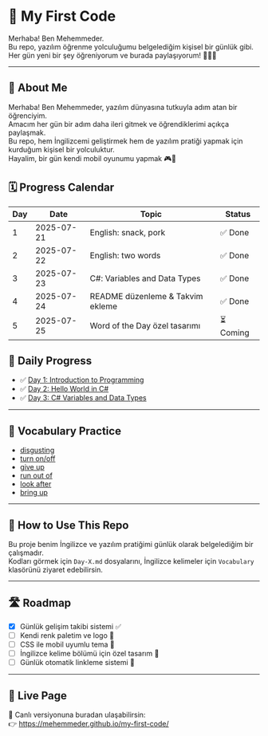 # 🚀 My First Code

Merhaba! Ben Mehemmeder.  
Bu repo, yazılım öğrenme yolculuğumu belgelediğim kişisel bir günlük gibi.  
Her gün yeni bir şey öğreniyorum ve burada paylaşıyorum! 👨‍💻✨

---

## 📇 About Me

Merhaba! Ben Mehemmeder, yazılım dünyasına tutkuyla adım atan bir öğrenciyim.  
Amacım her gün bir adım daha ileri gitmek ve öğrendiklerimi açıkça paylaşmak.  
Bu repo, hem İngilizcemi geliştirmek hem de yazılım pratiği yapmak için kurduğum kişisel bir yolculuktur.  
Hayalim, bir gün kendi mobil oyunumu yapmak 🎮🚀

## 🗓️ Progress Calendar

| Day | Date       | Topic                             | Status   |
|-----|------------|-----------------------------------|----------|
| 1   | 2025-07-21 | English: snack, pork              | ✅ Done  |
| 2   | 2025-07-22 | English: two words                | ✅ Done  |
| 3   | 2025-07-23 | C#: Variables and Data Types      | ✅ Done  |
| 4   | 2025-07-24 | README düzenleme & Takvim ekleme  | ✅ Done  |
| 5   | 2025-07-25 | Word of the Day özel tasarımı     | ⏳ Coming |

## 📅 Daily Progress

- ✅ [Day 1: Introduction to Programming](Day-1.md)
- ✅ [Day 2: Hello World in C#](Day-2.md)
- ✅ [Day 3: C# Variables and Data Types](Day-3.md)

---

## 📘 Vocabulary Practice

- [disgusting](vocabulary/disgusting.md)
- [turn on/off](vocabulary/turn-on-off.md)
- [give up](vocabulary/give-up.md)
- [run out of](vocabulary/run-out-off.md)
- [look after](vocabulary/look-after.md)
- [bring up](vocabulary/bring-up.md)
---

## 📌 How to Use This Repo

Bu proje benim İngilizce ve yazılım pratiğimi günlük olarak belgelediğim bir çalışmadır.  
Kodları görmek için `Day-X.md` dosyalarını, İngilizce kelimeler için `Vocabulary` klasörünü ziyaret edebilirsin.

---

## 🛣️ Roadmap

- [x] Günlük gelişim takibi sistemi ✅  
- [ ] Kendi renk paletim ve logo 🎨  
- [ ] CSS ile mobil uyumlu tema 📱  
- [ ] İngilizce kelime bölümü için özel tasarım 📘  
- [ ] Günlük otomatik linkleme sistemi 🔗

---

## 🔗 Live Page

📲 Canlı versiyonuna buradan ulaşabilirsin:  
👉 https://mehemmeder.github.io/my-first-code/
